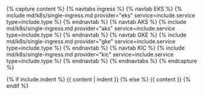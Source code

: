 {% capture content  %}
{% navtabs ingress %}
{% navtab EKS %}
{% include md/k8s/single-ingress.md provider="eks" service=include.service type=include.type %}
{% endnavtab %}
{% navtab AKS %}
{% include md/k8s/single-ingress.md provider="aks" service=include.service type=include.type %}
{% endnavtab %}
{% navtab GKE %}
{% include md/k8s/single-ingress.md provider="gke" service=include.service type=include.type %}
{% endnavtab %}
{% navtab KIC %}
{% include md/k8s/single-ingress.md provider="kic" service=include.service type=include.type %}
{% endnavtab %}
{% endnavtabs %}
{% endcapture %}

{% if include.indent %}
{{ content | indent }}
{% else %}
{{ content }}
{% endif %}